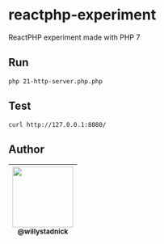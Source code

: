 # reactphp-experiment

ReactPHP experiment made with PHP 7

## Run

```
php 21-http-server.php.php
```

## Test

```
curl http://127.0.0.1:8080/
```

## Author

| [<img src="https://avatars2.githubusercontent.com/u/1824706?s=120&v=4" width=120><br><sub>@willystadnick</sub>](https://github.com/willystadnick) |
| :---: |
